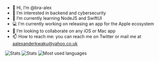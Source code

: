 - 👋 Hi, I’m @bra-alex
- 👀 I’m interested in backend and cybersecurity 
- 🌱 I’m currently learning NodeJS and SwiftUI
- 💻 I'm currently working on releasing an app for the Apple ecosystem
- 💞️ I’m looking to collaborate on any iOS or Mac app
- 📫 How to reach me: you can reach me on Twitter or mail me at aalexanderkwaku@yahoo.co.uk

<img src="https://streak-stats.demolab.com?user=bra-alex&theme=highcontrast&hide_border=true" alt="Stats" />
<img src="https://github-readme-stats.vercel.app/api?username=bra-alex&show_icons=true&hide_border=true" alt="Stats" />
<img src="https://github-readme-stats.vercel.app/api/top-langs/?username=bra-alex&layout=compact&count_private=true&hide=css,html,less,scss" alt="Most used languages" />

<!---
bra-alex/bra-alex is a ✨ special ✨ repository because its `README.md` (this file) appears on your GitHub profile.
You can click the Preview link to take a look at your changes.
--->
